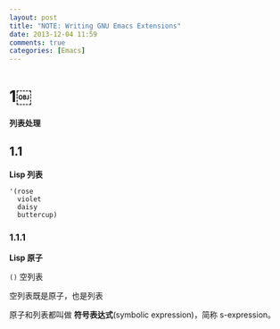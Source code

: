 ```yaml
---
layout: post
title: "NOTE: Writing GNU Emacs Extensions"
date: 2013-12-04 11:59
comments: true
categories: [Emacs]
---
```


# 1￼
**列表处理**

## 1.1
**Lisp 列表**

```
'(rose
  violet
  daisy
  buttercup)
```

### 1.1.1
**Lisp 原子**

`()` 空列表

空列表既是原子，也是列表

原子和列表都叫做 **符号表达式**(symbolic expression)，简称 s-expression。

